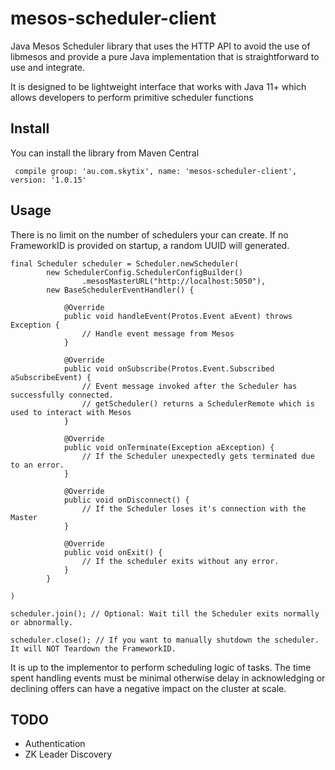 # mesos-scheduler-client
Java Mesos Scheduler library that uses the HTTP API to avoid the use of libmesos and provide a pure Java implementation that is straightforward to use and integrate.

It is designed to be lightweight interface that works with Java 11+ which allows developers to perform primitive scheduler functions 
## Install
You can install the library from Maven Central

``` compile group: 'au.com.skytix', name: 'mesos-scheduler-client', version: '1.0.15'```

## Usage
There is no limit on the number of schedulers your can create.  If no FrameworkID is provided on startup, a random UUID will generated.
```
final Scheduler scheduler = Scheduler.newScheduler(
        new SchedulerConfig.SchedulerConfigBuilder()
                .mesosMasterURL("http://localhost:5050"),
        new BaseSchedulerEventHandler() {
        
            @Override
            public void handleEvent(Protos.Event aEvent) throws Exception {
                // Handle event message from Mesos
            }

            @Override
            public void onSubscribe(Protos.Event.Subscribed aSubscribeEvent) {
                // Event message invoked after the Scheduler has successfully connected.
                // getScheduler() returns a SchedulerRemote which is used to interact with Mesos
            }

            @Override
            public void onTerminate(Exception aException) {
                // If the Scheduler unexpectedly gets terminated due to an error.
            }

            @Override
            public void onDisconnect() {
                // If the Scheduler loses it's connection with the Master
            }

            @Override
            public void onExit() {
                // If the scheduler exits without any error.
            }
        }

)

scheduler.join(); // Optional: Wait till the Scheduler exits normally or abnormally.

scheduler.close(); // If you want to manually shutdown the scheduler.  It will NOT Teardown the FrameworkID.
```

It is up to the implementor to perform scheduling logic of tasks.  The time spent handling events must be minimal otherwise delay in acknowledging or declining offers can have a negative impact on the cluster at scale.

## TODO
* Authentication
* ZK Leader Discovery
